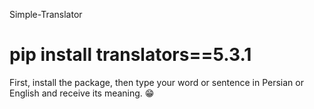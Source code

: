  Simple-Translator
 # pip install translators==5.3.1
 First, install the package, then type your word or sentence in Persian or English and receive its meaning. 😁
